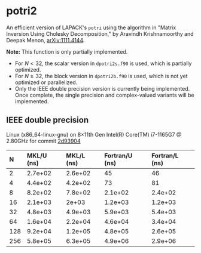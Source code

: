 # potri2
An efficient version of LAPACK's `potri` using the algorithm in "Matrix Inversion Using Cholesky Decomposition," by Aravindh Krishnamoorthy and Deepak Menon, [arXiv:1111.4144](https://arxiv.org/abs/1111.4144).

**Note:** This function is only partially implemented.

- For $N < 32,$ the scalar version in `dpotri2s.f90` is used, which is partially optimized.
- For $N \geq 32,$ the block version in `dpotri2b.f90` is used, which is not yet optimized or parallelized.
- Only the IEEE double precision version is currently being implemented. Once complete, the single precision and complex-valued variants will be implemented.

## IEEE double precision

Linux (x86_64-linux-gnu) on 8×11th Gen Intel(R) Core(TM) i7-1165G7 @ 2.80GHz for commit [2d93904](https://github.com/aravindh-krishnamoorthy/MatrixAlgorithms/commit/2d93904edbdbd0ce4657899aff0e3d7eb7df8e62)

| N | MKL/U (ns) | MKL/L (ns) | Fortran/U (ns) | Fortran/L (ns) |
| :--- | :--- | :--- | :--- | :--- |
| 2 | 2.7e+02 | 2.6e+02 | 45 | 46 |
| 4 | 4.4e+02 | 4.2e+02 | 73 | 81 |
| 8 | 8.2e+02 | 7.8e+02 | 2.1e+02 | 2.4e+02 |
| 16 | 2.1e+03 | 2e+03 | 1.2e+03 | 1.2e+03 |
| 32 | 4.8e+03 | 4.9e+03 | 5.9e+03 | 5.4e+03 |
| 64 | 1.6e+04 | 2.2e+04 | 4.6e+04 | 3.4e+04 |
| 128 | 9.2e+04 | 1.2e+05 | 4.8e+05 | 2.6e+05 |
| 256 | 5.8e+05 | 6.3e+05 | 4.9e+06 | 2.9e+06 |
